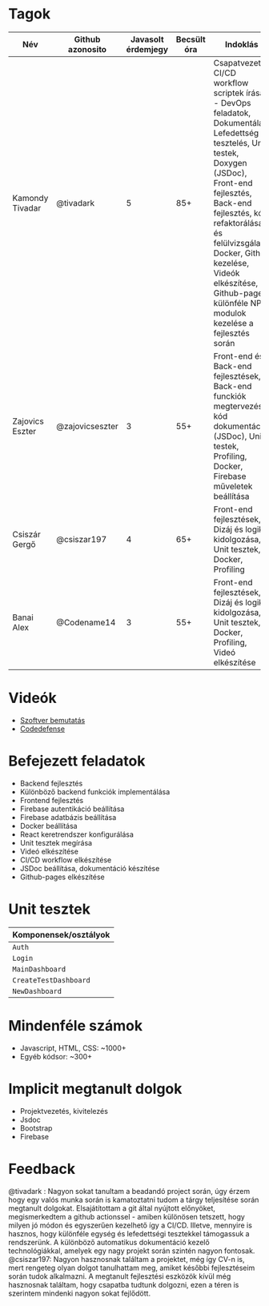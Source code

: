 # Tagok

| Név | Github azonosito  | Javasolt érdemjegy | Becsült óra | Indoklás  | 
| --- | ---- | --- | ------------------ | --------- |
| Kamondy Tivadar | @tivadark | 5 | 85+ | Csapatvezető, CI/CD workflow scriptek írása - DevOps feladatok, Dokumentálás, Lefedettség tesztelés, Unit testek, Doxygen (JSDoc), Front-end fejlesztés, Back-end fejlesztés, kód refaktorálása és felülvizsgálata, Docker, Github kezelése, Videók elkészítése, Github-pages, különféle NPM modulok kezelése a fejlesztés során  |
| Zajovics Eszter | @zajovicseszter | 3 | 55+ | Front-end és Back-end fejlesztések, Back-end funckiók megtervezése, kód dokumentáció (JSDoc), Unit testek, Profiling, Docker, Firebase műveletek beállítása  |
| Csiszár Gergő | @csiszar197 | 4 | 65+ | Front-end fejlesztések, Dizáj és logika kidolgozása, Unit tesztek, Docker, Profiling |
| Banai Alex | @Codename14 | 3 | 55+ | Front-end fejlesztések, Dizáj és logika kidolgozása, Unit tesztek, Docker, Profiling, Videó elkészítése |

# Videók

 - [Szoftver bemutatás](/videos/presentation.mp4)
 - [Codedefense](/videos/codedefense.mp4)

# Befejezett feladatok
 - Backend fejlesztés
 - Különböző backend funkciók implementálása
 - Frontend fejlesztés
 - Firebase autentikáció beállítása
 - Firebase adatbázis beállítása
 - Docker beállítása
 - React keretrendszer konfigurálása
 - Unit tesztek megírása
 - Videó elkészítése
 - CI/CD workflow elkészítése
 - JSDoc beállítása, dokumentáció készítése
 - Github-pages elkészítése

# Unit tesztek

| Komponensek/osztályok |
| --- | 
| `Auth` | 
| `Login` |
| `MainDashboard` |
| `CreateTestDashboard` |
| `NewDashboard` |

# Mindenféle számok
 - Javascript, HTML, CSS: ~1000+
 - Egyéb kódsor: ~300+

# Implicit megtanult dolgok
 - Projektvezetés, kivitelezés
 - Jsdoc
 - Bootstrap
 - Firebase 

# Feedback
 
@tivadark : Nagyon sokat tanultam a beadandó project során, úgy érzem hogy egy valós munka során is kamatoztatni tudom a tárgy teljesítése során megtanult dolgokat. Elsajátítottam a git által nyújtott előnyöket, megismerkedtem a github actionssel - amiben különösen tetszett, hogy milyen jó módon és egyszerűen kezelhető így a CI/CD. Illetve, mennyire is hasznos, hogy különféle egység és lefedettségi tesztekkel támogassuk a rendszerünk. A különböző automatikus dokumentáció kezelő technológiákkal, amelyek egy nagy projekt során szintén nagyon fontosak.
@csiszar197: Nagyon hasznosnak találtam a projektet, még így CV-n is, mert rengeteg olyan dolgot tanulhattam meg, amiket későbbi fejlesztéseim során tudok alkalmazni. A megtanult fejlesztési eszközök kívül még hasznosnak találtam, hogy csapatba tudtunk dolgozni, ezen a téren is szerintem mindenki nagyon sokat fejlődött.
